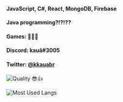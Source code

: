 #### JavaScript, C#, React, MongoDB, Firebase
#### Java programming?!?!??
#### Games: 🤔🤔🤔
#### Discord: **kauã#3005**
#### Twitter: [@kkauabr](https://twitter.com/kkauabr)

![Quality 😎👍](https://github-readme-stats.vercel.app/api?username=kkauaon&show_icons=true&theme=radical)

![Most Used Langs](https://github-readme-stats.vercel.app/api/top-langs/?username=kkauaon&layout=compact&theme=radical)
